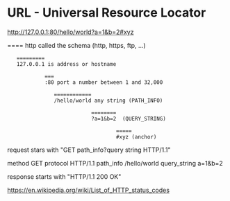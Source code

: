 # URL - Universal Resource Locator

http://127.0.0.1:80/hello/world?a=1&b=2#xyz

====
http called the schema (http, https, ftp, ...)
       
       =========
       127.0.0.1 is address or hostname

                ===
                :80 port a number between 1 and 32,000

                   ============
                   /hello/world any string (PATH_INFO)

                               ========
                               ?a=1&b=2  (QUERY_STRING)

                                       =====
                                       #xyz (anchor)


request stars with "GET path_info?query string HTTP/1.1"

method GET
protocol HTTP/1.1
path_info /hello/world
query_string a=1&b=2

response starts with "HTTP/1.1 200 OK"

https://en.wikipedia.org/wiki/List_of_HTTP_status_codes


                               


